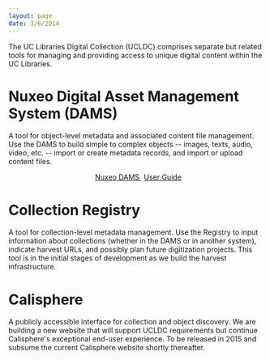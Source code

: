 ```yaml
---
layout: page
date: 3/6/2014
---
```


The UC Libraries Digital Collection (UCLDC) comprises separate but related tools for managing and providing access to unique digital content within the UC Libraries.

Nuxeo Digital Asset Management System (DAMS)
==============================================================================

A tool for object-level metadata and associated content file management. Use the DAMS to build simple to complex objects -- images, texts, audio, video, etc. -- import or create metadata records, and import or upload content files.

<p style="text-align: center">
  <a class="button" target="_blank" href="https://nuxeo.cdlib.org/nuxeo/" style="margin-right: 5px;">
    <span class="glyphicon glyphicon-new-window" style="margin-right: 8px;"></span>Nuxeo DAMS
  </a>  <a href="{{ site.url }}{{site.baseurl}}/docs/dams/index/" class="special-button">User Guide</a>
</p>

Collection Registry
===================
A tool for collection-level metadata management. Use the Registry to input information about collections (whether in the DAMS or in another system), indicate harvest URLs, and possibly plan future digitization projects. This tool is in the initial stages of development as we build the harvest infrastructure.

Calisphere
================

A publicly accessible interface for collection and object discovery. We are building a new website that will support UCLDC requirements but continue Calisphere's exceptional end-user experience. To be released in 2015 and subsume the current Calisphere website shortly thereafter.
